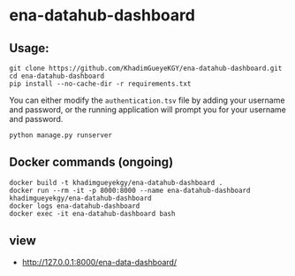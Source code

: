 # ena-datahub-dashboard

## Usage: 
```
git clone https://github.com/KhadimGueyeKGY/ena-datahub-dashboard.git
cd ena-datahub-dashboard
pip install --no-cache-dir -r requirements.txt
```
You can either modify the ```authentication.tsv``` file by adding your username and password, or the running application will prompt you for your username and password.

```
python manage.py runserver

```

## Docker commands  (ongoing)

```
docker build -t khadimgueyekgy/ena-datahub-dashboard .
docker run --rm -it -p 8000:8000 --name ena-datahub-dashboard khadimgueyekgy/ena-datahub-dashboard
docker logs ena-datahub-dashboard
docker exec -it ena-datahub-dashboard bash

```

## view

  * http://127.0.0.1:8000/ena-data-dashboard/ 

